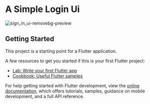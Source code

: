 # A Simple Login Ui

![sign_in_ui-removebg-preview](https://user-images.githubusercontent.com/80575917/178113753-e7bf89fb-b361-4305-8b73-aa05e330452d.png)


## Getting Started

This project is a starting point for a Flutter application.

A few resources to get you started if this is your first Flutter project:

- [Lab: Write your first Flutter app](https://docs.flutter.dev/get-started/codelab)
- [Cookbook: Useful Flutter samples](https://docs.flutter.dev/cookbook)

For help getting started with Flutter development, view the
[online documentation](https://docs.flutter.dev/), which offers tutorials,
samples, guidance on mobile development, and a full API reference.
